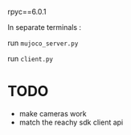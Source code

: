 rpyc==6.0.1


In separate terminals :

run `mujoco_server.py`

run `client.py`

# TODO
- make cameras work
- match the reachy sdk client api